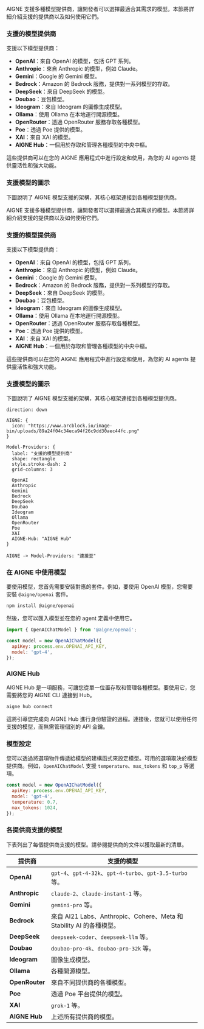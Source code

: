 AIGNE 支援多種模型提供商，讓開發者可以選擇最適合其需求的模型。本節將詳細介紹支援的提供商以及如何使用它們。

### 支援的模型提供商

支援以下模型提供商：

- **OpenAI**：來自 OpenAI 的模型，包括 GPT 系列。
- **Anthropic**：來自 Anthropic 的模型，例如 Claude。
- **Gemini**：Google 的 Gemini 模型。
- **Bedrock**：Amazon 的 Bedrock 服務，提供對一系列模型的存取。
- **DeepSeek**：來自 DeepSeek 的模型。
- **Doubao**：豆包模型。
- **Ideogram**：來自 Ideogram 的圖像生成模型。
- **Ollama**：使用 Ollama 在本地運行開源模型。
- **OpenRouter**：透過 OpenRouter 服務存取各種模型。
- **Poe**：透過 Poe 提供的模型。
- **XAI**：來自 XAI 的模型。
- **AIGNE Hub**：一個用於存取和管理各種模型的中央中樞。

這些提供商可以在您的 AIGNE 應用程式中進行設定和使用，為您的 AI agents 提供靈活性和強大功能。

### 支援模型的圖示

下圖說明了 AIGNE 模型支援的架構，其核心框架連接到各種模型提供商。

AIGNE 支援多種模型提供商，讓開發者可以選擇最適合其需求的模型。本節將詳細介紹支援的提供商以及如何使用它們。

### 支援的模型提供商

支援以下模型提供商：

- **OpenAI**：來自 OpenAI 的模型，包括 GPT 系列。
- **Anthropic**：來自 Anthropic 的模型，例如 Claude。
- **Gemini**：Google 的 Gemini 模型。
- **Bedrock**：Amazon 的 Bedrock 服務，提供對一系列模型的存取。
- **DeepSeek**：來自 DeepSeek 的模型。
- **Doubao**：豆包模型。
- **Ideogram**：來自 Ideogram 的圖像生成模型。
- **Ollama**：使用 Ollama 在本地運行開源模型。
- **OpenRouter**：透過 OpenRouter 服務存取各種模型。
- **Poe**：透過 Poe 提供的模型。
- **XAI**：來自 XAI 的模型。
- **AIGNE Hub**：一個用於存取和管理各種模型的中央中樞。

這些提供商可以在您的 AIGNE 應用程式中進行設定和使用，為您的 AI agents 提供靈活性和強大功能。

### 支援模型的圖示

下圖說明了 AIGNE 模型支援的架構，其核心框架連接到各種模型提供商。

```d2
direction: down

AIGNE: {
  icon: "https://www.arcblock.io/image-bin/uploads/89a24f04c34eca94f26c9dd30aec44fc.png"
}

Model-Providers: {
  label: "支援的模型提供商"
  shape: rectangle
  style.stroke-dash: 2
  grid-columns: 3

  OpenAI
  Anthropic
  Gemini
  Bedrock
  DeepSeek
  Doubao
  Ideogram
  Ollama
  OpenRouter
  Poe
  XAI
  AIGNE-Hub: "AIGNE Hub"
}

AIGNE -> Model-Providers: "連接至"
```

### 在 AIGNE 中使用模型

要使用模型，您首先需要安裝對應的套件。例如，要使用 OpenAI 模型，您需要安裝 `@aigne/openai` 套件。

```bash
npm install @aigne/openai
```

然後，您可以匯入模型並在您的 agent 定義中使用它。

```javascript
import { OpenAIChatModel } from '@aigne/openai';

const model = new OpenAIChatModel({
  apiKey: process.env.OPENAI_API_KEY,
  model: 'gpt-4',
});
```

### AIGNE Hub

AIGNE Hub 是一項服務，可讓您從單一位置存取和管理各種模型。要使用它，您需要將您的 AIGNE CLI 連接到 Hub。

```bash
aigne hub connect
```

這將引導您完成向 AIGNE Hub 進行身份驗證的過程。連接後，您就可以使用任何支援的模型，而無需管理個別的 API 金鑰。

### 模型設定

您可以透過將選項物件傳遞給模型的建構函式來設定模型。可用的選項取決於模型提供商。例如，`OpenAIChatModel` 支援 `temperature`、`max_tokens` 和 `top_p` 等選項。

```javascript
const model = new OpenAIChatModel({
  apiKey: process.env.OPENAI_API_KEY,
  model: 'gpt-4',
  temperature: 0.7,
  max_tokens: 1024,
});
```

### 各提供商支援的模型

下表列出了每個提供商支援的模型。請參閱提供商的文件以獲取最新的清單。

| 提供商 | 支援的模型 |
| --- | --- |
| **OpenAI** | `gpt-4`、`gpt-4-32k`、`gpt-4-turbo`、`gpt-3.5-turbo` 等。 |
| **Anthropic** | `claude-2`、`claude-instant-1` 等。 |
| **Gemini** | `gemini-pro` 等。 |
| **Bedrock** | 來自 AI21 Labs、Anthropic、Cohere、Meta 和 Stability AI 的各種模型。 |
| **DeepSeek** | `deepseek-coder`、`deepseek-llm` 等。 |
| **Doubao** | `doubao-pro-4k`、`doubao-pro-32k` 等。 |
| **Ideogram** | 圖像生成模型。 |
| **Ollama** | 各種開源模型。 |
| **OpenRouter** | 來自不同提供商的各種模型。 |
| **Poe** | 透過 Poe 平台提供的模型。 |
| **XAI** | `grok-1` 等。 |
| **AIGNE Hub**| 上述所有提供商的模型。 |